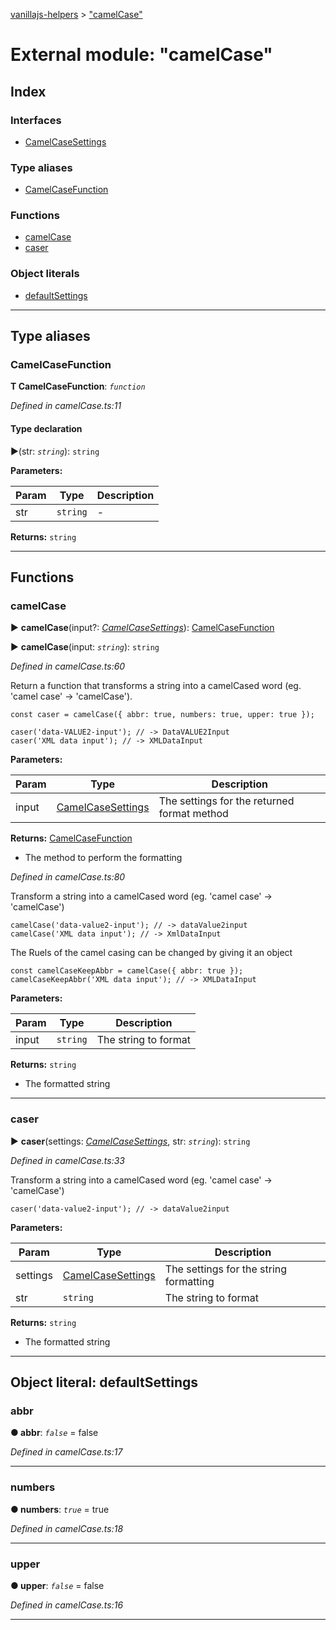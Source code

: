 [vanillajs-helpers](../README.md) > ["camelCase"](../modules/_camelcase_.md)



# External module: "camelCase"

## Index

### Interfaces

* [CamelCaseSettings](../interfaces/_camelcase_.camelcasesettings.md)


### Type aliases

* [CamelCaseFunction](_camelcase_.md#camelcasefunction)


### Functions

* [camelCase](_camelcase_.md#camelcase)
* [caser](_camelcase_.md#caser)


### Object literals

* [defaultSettings](_camelcase_.md#defaultsettings)



---
## Type aliases
<a id="camelcasefunction"></a>

###  CamelCaseFunction

**Τ CamelCaseFunction**:  *`function`* 

*Defined in camelCase.ts:11*


#### Type declaration
►(str: *`string`*): `string`



**Parameters:**

| Param | Type | Description |
| ------ | ------ | ------ |
| str | `string`   |  - |





**Returns:** `string`






___


## Functions
<a id="camelcase"></a>

###  camelCase

► **camelCase**(input?: *[CamelCaseSettings](../interfaces/_camelcase_.camelcasesettings.md)*): [CamelCaseFunction](_camelcase_.md#camelcasefunction)

► **camelCase**(input: *`string`*): `string`



*Defined in camelCase.ts:60*



Return a function that transforms a string into a camelCased word (eg. 'camel case' -> 'camelCase').

    const caser = camelCase({ abbr: true, numbers: true, upper: true });
    
    caser('data-VALUE2-input'); // -> DataVALUE2Input
    caser('XML data input'); // -> XMLDataInput


**Parameters:**

| Param | Type | Description |
| ------ | ------ | ------ |
| input | [CamelCaseSettings](../interfaces/_camelcase_.camelcasesettings.md)   |  The settings for the returned format method |





**Returns:** [CamelCaseFunction](_camelcase_.md#camelcasefunction)
- The method to perform the formatting




*Defined in camelCase.ts:80*



Transform a string into a camelCased word (eg. 'camel case' -> 'camelCase')

    camelCase('data-value2-input'); // -> dataValue2input
    camelCase('XML data input'); // -> XmlDataInput
    

The Ruels of the camel casing can be changed by giving it an object

    const camelCaseKeepAbbr = camelCase({ abbr: true });
    camelCaseKeepAbbr('XML data input'); // -> XMLDataInput


**Parameters:**

| Param | Type | Description |
| ------ | ------ | ------ |
| input | `string`   |  The string to format |





**Returns:** `string`
- The formatted string






___

<a id="caser"></a>

###  caser

► **caser**(settings: *[CamelCaseSettings](../interfaces/_camelcase_.camelcasesettings.md)*, str: *`string`*): `string`



*Defined in camelCase.ts:33*



Transform a string into a camelCased word (eg. 'camel case' -> 'camelCase')

    caser('data-value2-input'); // -> dataValue2input


**Parameters:**

| Param | Type | Description |
| ------ | ------ | ------ |
| settings | [CamelCaseSettings](../interfaces/_camelcase_.camelcasesettings.md)   |  The settings for the string formatting |
| str | `string`   |  The string to format |





**Returns:** `string`
- The formatted string






___


<a id="defaultsettings"></a>

## Object literal: defaultSettings


<a id="defaultsettings.abbr"></a>

###  abbr

**●  abbr**:  *`false`*  = false

*Defined in camelCase.ts:17*





___
<a id="defaultsettings.numbers"></a>

###  numbers

**●  numbers**:  *`true`*  = true

*Defined in camelCase.ts:18*





___
<a id="defaultsettings.upper"></a>

###  upper

**●  upper**:  *`false`*  = false

*Defined in camelCase.ts:16*





___


